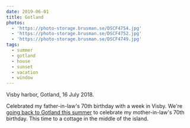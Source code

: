 ```yaml
---
date: 2019-06-01
title: Gotland
photos:
  - 'https://photo-storage.brusman.se/DSCF4754.jpg'
  - 'https://photo-storage.brusman.se/DSCF4752.jpg'
  - 'https://photo-storage.brusman.se/DSCF4749.jpg'
tags:
  - summer
  - gotland
  - house
  - sunset
  - vacation
  - window
---
```


Visby harbor, Gotland, 16 July 2018.

Celebrated my father-in-law's 70th birthday with a week in Visby. We're [going back to Gotland this summer](/gotland-2019) to celebrate my mother-in-law's 70th birthday. This time to a cottage in the middle of the island.
